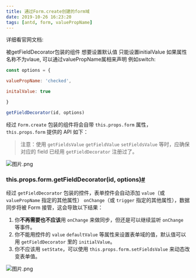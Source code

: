 ```yaml
---
title: 通过Form.create创建的form域
date: 2019-10-26 16:23:20
tags: [antd, form, valuePropName]
---
```


详细看官网文档:



被getFieldDecorator包装的组件 想要设置默认值 只能设置initialValue 如果属性名称不为vlaue, 可以通过valuePropName属相来声明 例如switch:

```js
const options = {

valuePropName: 'checked',

initalValue: true

}

getFieldDecorator(id, options)
```





经过 `Form.create` 包装的组件将会自带 `this.props.form` 属性，`this.props.form` 提供的 API 如下：

> 注意：使用 `getFieldsValue` `getFieldValue` `setFieldsValue` 等时，应确保对应的 field 已经用 `getFieldDecorator` 注册过了。

![图片.png](https://cdn.nlark.com/yuque/0/2019/png/206259/1571898869834-ea0bf83a-21e4-48b2-8098-3337dc757f35.png)



### this.props.form.getFieldDecorator(id, options)[#](https://ant.design/components/form-cn/#thispropsformgetFieldDecorator(id,-options))

经过 `getFieldDecorator` 包装的控件，表单控件会自动添加 `value`（或 `valuePropName` 指定的其他属性） `onChange`（或 `trigger` 指定的其他属性），数据同步将被 Form 接管，这会导致以下结果：

1. 你**不再需要也不应该**用 `onChange` 来做同步，但还是可以继续监听 `onChange` 等事件。
2. 你不能用控件的 `value` `defaultValue` 等属性来设置表单域的值，默认值可以用 `getFieldDecorator` 里的 `initialValue`。
3. 你不应该用 `setState`，可以使用 `this.props.form.setFieldsValue` 来动态改变表单值。



![图片.png](https://cdn.nlark.com/yuque/0/2019/png/206259/1571898916290-ba8f21cf-fbdc-42f2-b92e-186a778e7ab0.png)